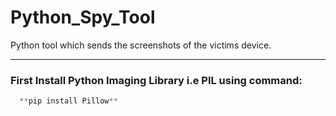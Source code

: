# Python_Spy_Tool

Python tool which sends the screenshots of the victims device.
___
### First Install Python Imaging Library i.e PIL using command:

```python
  **pip install Pillow**
```
